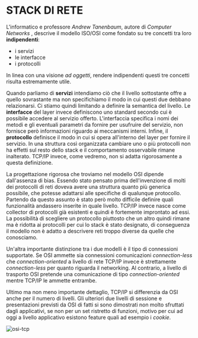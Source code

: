 # STACK DI RETE

L'informatico e professore *Andrew Tanenbaum*, autore di *Computer Networks* , descrive il modello ISO/OSI come fondato su tre concetti tra loro **indipendenti**: 

- i servizi
- le interfacce
- i protocolli

In linea con una visione *ad oggetti*, rendere indipendenti questi tre concetti risulta estremamente utile.

Quando parliamo di **servizi** intendiamo ciò che il livello sottostante offre a quello sovrastante ma non specifichiamo il modo in cui questi due debbano relazionarsi. Ci stiamo quindi limitando a definire la semantica del livello.
Le **interfacce** del layer invece definiscono uno standard secondo cui è possibile accedere al servizio offerto. L'interfaccia specifica i nomi dei metodi e gli eventuali parametri da fornire per usufruire del servizio, non fornisce però informazioni riguardo ai meccanismi interni. Infine, il **protocollo** definisce il modo in cui si opera all'interno del layer per fornire il servizio. In una struttura così organizzata cambiare uno o più protocolli non ha effetti sul resto dello stack e il comportamento osservabile rimane inalterato. TCP/IP invece, come vedremo, non si adatta rigorosamente a questa definizione.

La progettazione rigorosa che troviamo nel modello OSI dipende dall'assenza di bias. Essendo stato pensato prima dell'invenzione di molti dei protocolli di reti doveva avere una struttura quanto più generica possibile, che potesse adattarsi alle specifiche di qualunque protocollo. Partendo da questo assunto è stato però molto difficile definire quali funzionalità andassero inserite in quale livello. TCP/IP invece nasce come collector di protocolli già esistenti e quindi è fortemente improntato ad essi. La possibilità di scegliere un protocollo piuttosto che un altro quindi rimane ma è ridotta ai protocolli per cui lo stack è stato designato, di conseguenza il modello non è adatto a descrivere reti troppo diverse da quelle che conosciamo.

Un'altra importante distinzione tra i due modelli è il tipo di connessioni supportate.
Se OSI ammette sia connessioni comunicazioni *connection-less* che *connection-oriented* a livello di rete TCP/IP invece è strettamente *connection-less* per quanto riguarda il networking. Al contrario, a livello di trasporto OSI pretende una comunicazione di tipo *connection-oriented* mentre TCP/IP le ammette entrambe.

Ultimo ma non meno importante dettaglio, TCP/IP si differenzia da OSI anche per il numero di livelli. Gli ulteriori due livelli di sessione e presentazioni previsti da OSI di fatti si sono dimostrati non molto sfruttati dagli applicativi, se non per un set ristretto di funzioni, motivo per cui ad oggi a livello applicativo esistono feature quali ad esempio i *cookie*.

<img src="/home/makapx/Scrivania/Università/Appunti/img/osi-tcp.png" alt="osi-tcp"/>



